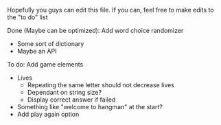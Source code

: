 Hopefully you guys can edit this file. If you can, feel free to make edits to the "to do" list

Done (Maybe can be optimized):
Add word choice randomizer
  - Some sort of dictionary
  - Maybe an API

To do:
Add game elements
  - Lives
    - Repeating the same letter should not decrease lives
    - Dependant on string size?
    - Display correct answer if failed
  - Something like "welcome to hangman" at the start?
  - Add play again option
